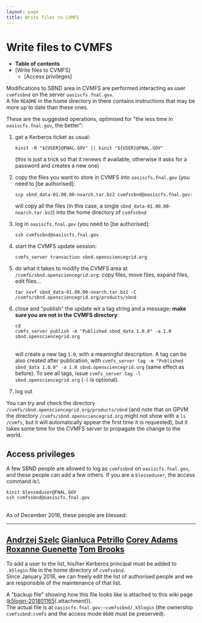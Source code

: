 ```yaml
---
layout: page
title: Write files to CVMFS
---
```




Write files to CVMFS
============================================================

-   **Table of contents**
-   [Write files to CVMFS]
    -   [Access privileges]

Modifications to SBND area in CVMFS are performed interacting as user
`cvmfssbnd` on the server `oasiscfs.fnal.gov`.\
A file `README` in the home directory in there contains instructions
that may be more up to date than these ones.

These are the suggested operations, optimised for \"the less time in
`oasiscfs.fnal.gov`, the better\":

1.  get a Kerberos ticket as usual:

        kinit -R "${USER}@FNAL.GOV" || kinit "${USER}@FNAL.GOV"

    (this is just a trick so that it renews if available, otherwise it
    asks for a password and creates a new one)

2.  copy the files you want to store in CVMFS into `oasiscfs.fnal.gov`
    (you need to [be authorised]:

        scp sbnd_data-01.00.00-noarch.tar.bz2 cvmfssbnd@oasiscfs.fnal.gov:

    will copy all the files (in this case, a single
    `sbnd_data-01.00.00-noarch.tar.bz2`) into the home directory of
    `cvmfssbnd`

3.  log in `oasiscfs.fnal.gov` (you need to [be
    authorised]:

        ssh cvmfssbnd@oasiscfs.fnal.gov

4.  start the CVMFS update session:

        cvmfs_server transaction sbnd.opensciencegrid.org

5.  do what it takes to modify the CVMFS area at
    `/cvmfs/sbnd.opensciencegrid.org`: copy files, move files, expand
    files, edit files\...

        tar xvvf sbnd_data-01.00.00-noarch.tar.bz2 -C /cvmfs/sbnd.opensciencegrid.org/products/sbnd

6.  close and \"publish\" the update wit a tag string and a message;
    **make sure you are not in the CVMFS directory**:

        cd
        cvmfs_server publish -m "Published sbnd_data 1.0.0" -a 1.0 sbnd.opensciencegrid.org

    \
    will create a new tag `1.0`, with a meaningful description. A tag
    can be also created after publication, with
    `cvmfs_server tag -m "Published sbnd_data 1.0.0" -a 1.0 sbnd.opensciencegrid.org`
    (same effect as before). To see all tags, issue
    `cvmfs_server tag -l sbnd.opensciencegrid.org` (`-l` is optional).

7.  log out

You can try and check the directory
`/cvmfs/sbnd.opensciencegrid.org/products/sbnd` (and note that on GPVM
the directory `/cvmfs/sbnd.opensciencegrid.org` might not show with a
`ls /cvmfs`, but it will automatically appear the first time it is
requested), but it takes some time for the CVMFS server to propagate the
change to the world.



Access privileges
------------------------------------------------------

A few SBND people are allowed to log as `cvmfssbnd` on
`oasiscfs.fnal.gov`, and these people can add a few others. If you are a
`blesseduser`, the access command is:\

    kinit blesseduser@FNAL.GOV
    ssh cvmfssbnd@oasiscfs.fnal.gov

\
As of December 2016, these people are blessed:

  --------------------------------------------------------------
  [Andrzej Szelc](mailto:andrzej.szelc@manchester.ac.uk)
  [Gianluca Petrillo](mailto:petrillo@fnal.gov)
  [Corey Adams](mailto:corey.adams@yale.edu)
  [Roxanne Guenette](mailto:Roxanne.Guenette@physics.ox.ac.uk)
  [Tom Brooks](mailto:tom.g.r.brooks@gmail.com)
  --------------------------------------------------------------

To add a user to the list, his/her Kerberos principal must be added to
`.k5login` file in the home directory of `cvmfssbnd`.\
Since January 2018, we can freely edit the list of authorised people and
we are responsible of the maintenance of that list.

A \"backup file\" showing how this file looks like is attached to this
wiki page
([k5login-201801165](/redmine/attachments/45990/k5login-201801165){.attachment}).\
The actual file is at `oasiscfs.fnal.gov:~cvmfssbnd/.k5login` (the
ownership `cvmfssbnd:cvmfs` and the access mode `0600` must be
preserved).
